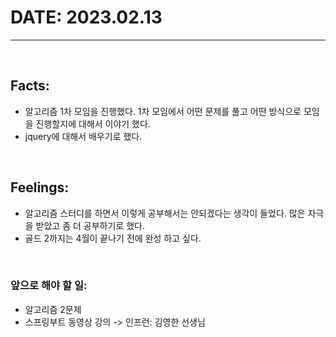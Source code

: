 # DATE: 2023.02.13
<hr>
<br>

## Facts: 
- 알고리즘 1차 모임을 진행했다. 1차 모임에서 어떤 문제를 풀고 어떤 방식으로 모임을 진행할지에 대해서 이야기 했다. 
- jquery에 대해서 배우기로 했다. 
<br>

## Feelings: 
- 알고리즘 스터디를 하면서 이렇게 공부해서는 안되겠다는 생각이 들었다. 많은 자극을 받았고 좀 더 공부하기로 했다. 
- 골드 2까지는 4월이 끝나기 전에 완성 하고 싶다. 
<br>

### 앞으로 해야 할 일: 
- 알고리즘 2문제
- 스프링부트 동영상 강의 -> 인프런: 김영한 선생님
